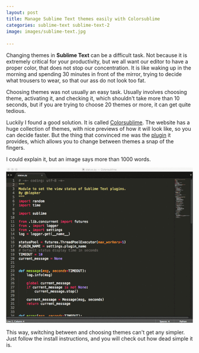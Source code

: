 ```yaml
---
layout: post
title: Manage Sublime Text themes easily with Colorsublime
categories: sublime-text sublime-text-2
image: images/sublime-text.jpg

---
```

Changing themes in **Sublime Text** can be a difficult task. Not because it is extremely critical for your productivity, but we all want our editor to have a proper color, that does not stop our concentration. It is like waking up in the morning and spending 30 minutes in front of the mirror, trying to decide what trousers to wear, so that our ass do not look too fat.

Choosing themes was not usually an easy task. Usually involves choosing theme, activating it, and checking it, which shouldn't take more than 10 seconds, but if you are trying to choose 20 themes or more, it can get quite tedious.

Luckily I found a good solution. It is called [Colorsublime](https://colorsublime.github.io). The website has a huge collection of themes, with nice previews of how it will look like, so you can decide faster. But the thing that convinced me was the [plugin](https://github.com/Colorsublime/Colorsublime-Plugin) it provides, which allows you to change between themes a snap of the fingers.

I could explain it, but an image says more than 1000 words.

![Colorsublime in action](/img/uploads/colorsublime.gif)

This way, switching between and choosing themes can't get any simpler. Just follow the install instructions, and you will check out how dead simple it is.
